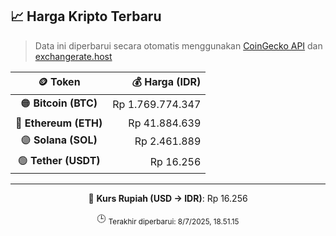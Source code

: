 

<!-- HARGA_KRIPTO -->
## 📈 Harga Kripto Terbaru

> Data ini diperbarui secara otomatis menggunakan [CoinGecko API](https://www.coingecko.com/) dan [exchangerate.host](https://exchangerate.host/)

<div align="center">

| 🪙 Token | 💰 Harga (IDR) |
|:------:|---------------:|
| 🟠 **Bitcoin (BTC)**   | Rp 1.769.774.347 |
| 🔵 **Ethereum (ETH)**  | Rp 41.884.639 |
| 🟣 **Solana (SOL)**    | Rp 2.461.889 |
| 🟢 **Tether (USDT)**   | Rp 16.256 |

---

💱 **Kurs Rupiah (USD → IDR)**: Rp 16.256

🕒 <sub>Terakhir diperbarui: 8/7/2025, 18.51.15</sub>

</div>
<!-- /HARGA_KRIPTO -->